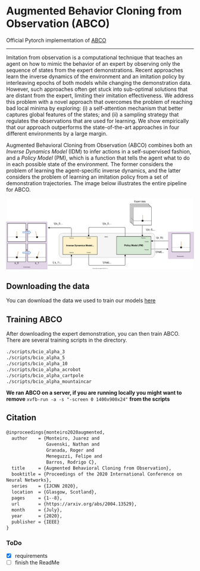 # Augmented Behavior Cloning from Observation (ABCO)

Official Pytorch implementation of [ABCO](https://arxiv.org/abs/2004.13529)

---

Imitation from observation is a computational technique that teaches an agent on how to mimic the behavior of an expert by observing only the sequence of states from the expert demonstrations. Recent approaches learn the inverse dynamics of the environment and an imitation policy by interleaving epochs of both models while changing the demonstration data. However, such approaches often get stuck into sub-optimal solutions that are distant from the expert, limiting their imitation effectiveness. We address this problem with a novel approach that overcomes the problem of reaching bad local minima by exploring: (i) a self-attention mechanism that better captures global features of the states; and (ii) a sampling strategy that regulates the observations that are used for learning. We show empirically that our approach outperforms the state-of-the-art approaches in four different environments by a large margin.

Augmented Behavioral Cloning from Observation (ABCO) combines both an *Inverse Dynamics Model* (IDM) to infer actions in a self-supervised fashion, and a *Policy Model* (PM), which is a function that tells the agent what to do in each possible state of the environment. The former considers the problem of learning the agent-specific inverse dynamics, and the latter considers the problem of learning an imitation policy from a set of demonstration trajectories. The image below illustrates the entire pipeline for ABCO. 

<img src="images/pipeline_abco.svg"/>


## Downloading the data
You can download the data we used to train our models [here](https://drive.google.com/file/d/1_wnrfv1OEM_EuPaF5tMF2l2ZJjr9lJVh/view?usp=sharing)

## Training ABCO

After downloading the expert demonstration, you can then train ABCO. There are several training scripts in the directory. 

```
./scripts/bcio_alpha_3
./scripts/bcio_alpha_5
./scripts/bcio_alpha_10
./scripts/bcio_alpha_acrobot
./scripts/bcio_alpha_cartpole
./scripts/bcio_alpha_mountaincar
```
**We ran ABCO on a server, if you are running locally you might want to remove** ```xvfb-run -a -s "-screen 0 1400x900x24"``` **from the scripts**

## Citation

```
@inproceedings{monteiro2020augmented,
  author    = {Monteiro, Juarez and 
               Gavenski, Nathan and
               Granada, Roger and 
               Meneguzzi, Felipe and 
               Barros, Rodrigo C},
  title     = {Augmented Behavioral Cloning from Observation},
  booktitle = {Proceedings of the 2020 International Conference on Neural Networks},
  series    = {IJCNN 2020},
  location  = {Glasgow, Scotland},
  pages     = {1--8},
  url       = {https://arxiv.org/abs/2004.13529},
  month     = {July},
  year      = {2020},
  publisher = {IEEE}
}
```

### ToDo
- [x] requirements
- [ ] finish the ReadMe
